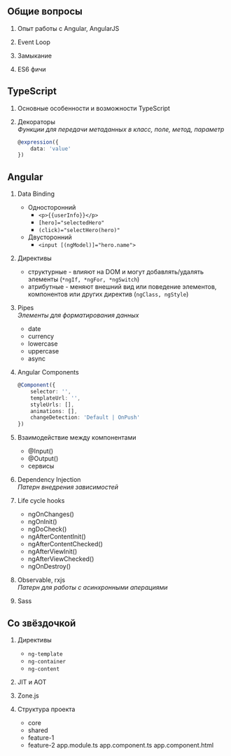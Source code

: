 ## Общие вопросы

1. Опыт работы с Angular, AngularJS


1. Event Loop


1. Замыкание


1. ES6 фичи



## TypeScript

1. Основные особенности и возможности TypeScript


1. Декораторы  
	_Функции для передачи метаданных в класс, поле, метод, параметр_ 

	```typescript
	@expression({
        data: 'value'
	})
	```


## Angular

1. Data Binding

	- Односторонний
		- `<p>{{userInfo}}</p>`
		- `[hero]="selectedHero"`
		- `(click)="selectHero(hero)"`
	- Двусторонний
		- `<input [(ngModel)]="hero.name">`


1. Директивы

	- структурные - влияют на DOM и могут добавлять/удалять элементы (`*ngIf, *ngFor, *ngSwitch`)
	- атрибутные - меняют внешний вид или поведение элементов, компонентов или других директив (`ngClass, ngStyle`)


1. Pipes  
	_Элементы для форматирования данных_

	- date
	- currency
	- lowercase
	- uppercase
	- async


1. Angular Components
	
	```typescript
	@Component({
        selector: '',
        templateUrl: '',
        styleUrls: [],
        animations: [],
        changeDetection: 'Default | OnPush'
	})
	```


1. Взаимодействие между компонентами

	- @Input()
	- @Output()
	- сервисы


1. Dependency Injection  
	_Патерн внедрения зависимостей_

1. Life cycle hooks

	- ngOnChanges()
	- ngOnInit()
	- ngDoCheck()
	- ngAfterContentInit()
	- ngAfterContentChecked()
	- ngAfterViewInit()
	- ngAfterViewChecked()
	- ngOnDestroy()


1. Observable, rxjs  
	_Патерн для работы с асинхронными аперациями_ 


1. Sass



## Со звёздочкой

1. Директивы
	- `ng-template`
	- `ng-container`
	- `ng-content`


1. JIT и AOT


1. Zone.js


1. Структура проекта
	- core
	- shared
	- feature-1
	- feature-2
	app.module.ts
	app.component.ts
	app.component.html
